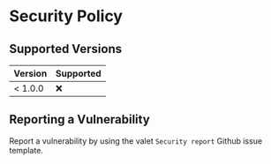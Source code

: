 # Security Policy

## Supported Versions

| Version | Supported          |
| ------- | ------------------ |
| < 1.0.0 | :x:                |

## Reporting a Vulnerability

Report a vulnerability by using the valet `Security report` Github 
issue template.
